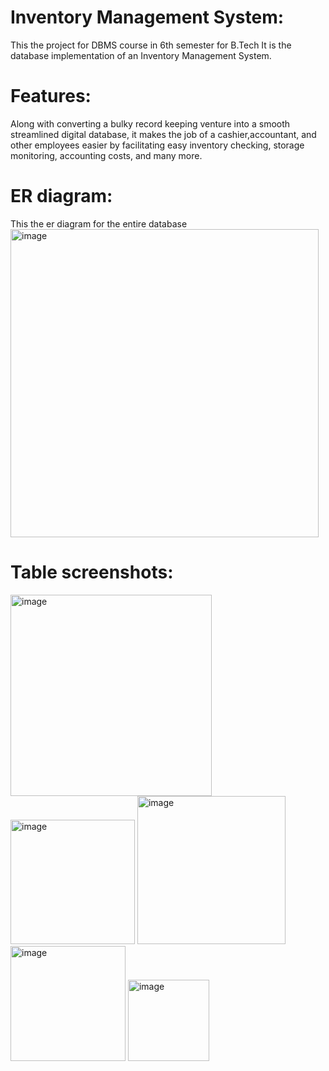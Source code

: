 # Inventory Management System:
This the project for DBMS course in 6th semester for B.Tech
It is the database implementation of an Inventory Management System.
# Features:
Along with converting a bulky record keeping venture into a smooth streamlined digital database,
it makes the job of a cashier,accountant, and other employees easier by facilitating easy inventory
checking, storage monitoring, accounting costs, and many more.

# ER diagram:
This the er diagram for the entire database
<img width="493" alt="image" src="https://user-images.githubusercontent.com/95675913/162114736-36535154-ca8c-48cd-ab12-7fb63c81a7c2.png">

# Table screenshots:
 
<img width="322" alt="image" src="https://user-images.githubusercontent.com/95675913/162385899-ec35f823-4467-4bef-a39b-e5aa5d2da193.png">
<img width="199" alt="image" src="https://user-images.githubusercontent.com/95675913/162385925-9ce1506f-9a70-44ab-acc0-7e56961a78c9.png">
<img width="237" alt="image" src="https://user-images.githubusercontent.com/95675913/162385963-04376593-30f4-4218-b2ae-435164dd50c0.png">
<img width="184" alt="image" src="https://user-images.githubusercontent.com/95675913/162386001-fdea5f65-83f7-4275-9dc2-20392f65a33a.png">
<img width="130" alt="image" src="https://user-images.githubusercontent.com/95675913/162386046-ef9160bc-42b5-48a7-9dd2-f60dabcfeb66.png">
